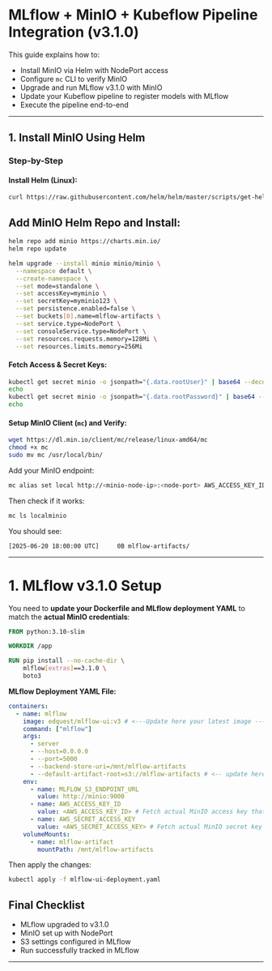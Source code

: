 # MLflow + MinIO + Kubeflow Pipeline Integration (v3.1.0)   

This guide explains how to:

- Install MinIO via Helm with NodePort access
- Configure `mc` CLI to verify MinIO
- Upgrade and run MLflow v3.1.0 with MinIO
- Update your Kubeflow pipeline to register models with MLflow
- Execute the pipeline end-to-end

---

## 1. Install MinIO Using Helm

### Step-by-Step

#### Install Helm (Linux):

```bash
curl https://raw.githubusercontent.com/helm/helm/master/scripts/get-helm-3 | bash
```

## Add MinIO Helm Repo and Install:

```bash
helm repo add minio https://charts.min.io/
helm repo update

helm upgrade --install minio minio/minio \
  --namespace default \
  --create-namespace \
  --set mode=standalone \
  --set accessKey=myminio \
  --set secretKey=myminio123 \
  --set persistence.enabled=false \
  --set buckets[0].name=mlflow-artifacts \
  --set service.type=NodePort \
  --set consoleService.type=NodePort \
  --set resources.requests.memory=128Mi \
  --set resources.limits.memory=256Mi
```

#### Fetch Access & Secret Keys:

```bash
kubectl get secret minio -o jsonpath="{.data.rootUser}" | base64 --decode
echo
kubectl get secret minio -o jsonpath="{.data.rootPassword}" | base64 --decode
echo
```
#### Setup MinIO Client (`mc`) and Verify:

```bash
wget https://dl.min.io/client/mc/release/linux-amd64/mc
chmod +x mc
sudo mv mc /usr/local/bin/
```

Add your MinIO endpoint:

```bash
mc alias set local http://<minio-node-ip>:<node-port> AWS_ACCESS_KEY_ID AWS_SECRET_ACCESS_KEY
```

Then check if it works:

```bash
mc ls localminio
```

You should see:

```
[2025-06-20 18:00:00 UTC]     0B mlflow-artifacts/
```

---

# 1. MLflow v3.1.0 Setup

You need to **update your Dockerfile and MLflow deployment YAML** to match the **actual MinIO credentials**:

```Dockerfile
FROM python:3.10-slim

WORKDIR /app

RUN pip install --no-cache-dir \
    mlflow[extras]==3.1.0 \
    boto3
```

**MLflow Deployment YAML File:**

```yaml
containers:
  - name: mlflow
    image: edquest/mlflow-ui:v3 # <---Update here your latest image --->
    command: ["mlflow"]
    args:
      - server
      - --host=0.0.0.0
      - --port=5000
      - --backend-store-uri=/mnt/mlflow-artifacts
      - --default-artifact-root=s3://mlflow-artifacts # <-- update here default-artifact-root path-->
    env:
      - name: MLFLOW_S3_ENDPOINT_URL
        value: http://minio:9000
      - name: AWS_ACCESS_KEY_ID 
        value: <AWS_ACCESS_KEY_ID> # Fetch actual MinIO access key that are active inside your deployment.
      - name: AWS_SECRET_ACCESS_KEY 
        value: <AWS_SECRET_ACCESS_KEY> # Fetch actual MinIO secret key that are active inside your deployment.
    volumeMounts:
      - name: mlflow-artifact
        mountPath: /mnt/mlflow-artifacts
```
Then apply the changes:

```bash
kubectl apply -f mlflow-ui-deployment.yaml
```

## Final Checklist

- MLflow upgraded to v3.1.0
- MinIO set up with NodePort
- S3 settings configured in MLflow 
- Run successfully tracked in MLflow

---
